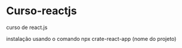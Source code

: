 # Curso-reactjs
curso de react.js


instalação usando o comando npx crate-react-app (nome do projeto)